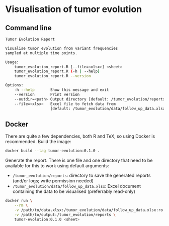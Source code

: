 # Visualisation of tumor evolution

## Command line

```bash
Tumor Evolution Report

Visualise tumor evolution from variant frequencies
sampled at multiple time points.

Usage:
    tumor_evolution_report.R [--file=<xlsx>] <sheet>
    tumor_evolution_report.R (-h | --help)
    tumor_evolution_report.R --version

Options:
    -h --help       Show this message and exit
    --version       Print version
    --outdir=<path> Output directory [default: /tumor_evolution/reports]
    --file=<xlsx>   Excel file to fetch data from
                    [default: /tumor_evolution/data/follow_up_data.xlsx]
```

## Docker

There are quite a few dependencies, both R and TeX, so using Docker is recommended.
Build the image:

```bash
docker build --tag tumor-evolution:0.1.0 .
```

Generate the report.
There is one file and one directory that need to be available for this to work using default arguments:

- `/tumor_evolution/reports`: directory to save the generated reports (and/or logs; write permission needed)
- `/tumor_evolution/data/follow_up_data.xlsx`: Excel document containing the data to be visualised (preferrably read-only)

```bash
docker run \
    --rm \
    -v /path/to/data.xlsx:/tumor_evolution/data/follow_up_data.xlsx:ro \
    -v /path/to/output:/tumor_evolution/reports \
    tumor-evolution:0.1.0 <sheet>
```
